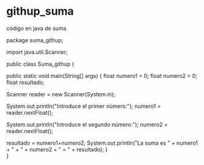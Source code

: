 # githup_suma
código en java de suma


package suma_githup;

import java.util.Scanner;


public class Suma_githup {

public static void main(String[] args) {
        float numero1 = 0; float numero2 = 0; float resultado;

Scanner reader = new Scanner(System.in);

System.out.println("Introduce el primer número:"); numero1 = reader.nextFloat();

System.out.println("Introduce el segundo número:"); numero2 = reader.nextFloat();

resultado = numero1+numero2; System.out.println("La suma es " + numero1 + " + " + numero2 + " = " + resultado); }   
}
